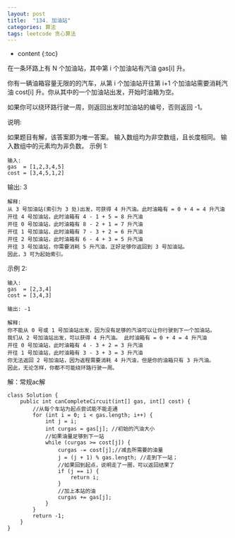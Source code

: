 ```yaml
---
layout: post
title:  "134. 加油站"
categories: 算法
tags: leetcode 贪心算法
---
```


* content
{:toc}

<!--more-->

在一条环路上有 N 个加油站，其中第 i 个加油站有汽油 gas[i] 升。

你有一辆油箱容量无限的的汽车，从第 i 个加油站开往第 i+1 个加油站需要消耗汽油 cost[i] 升。你从其中的一个加油站出发，开始时油箱为空。

如果你可以绕环路行驶一周，则返回出发时加油站的编号，否则返回 -1。

说明: 

如果题目有解，该答案即为唯一答案。
输入数组均为非空数组，且长度相同。
输入数组中的元素均为非负数。
示例 1:

```
输入: 
gas  = [1,2,3,4,5]
cost = [3,4,5,1,2]
```

输出: 3

```
解释:
从 3 号加油站(索引为 3 处)出发，可获得 4 升汽油。此时油箱有 = 0 + 4 = 4 升汽油
开往 4 号加油站，此时油箱有 4 - 1 + 5 = 8 升汽油
开往 0 号加油站，此时油箱有 8 - 2 + 1 = 7 升汽油
开往 1 号加油站，此时油箱有 7 - 3 + 2 = 6 升汽油
开往 2 号加油站，此时油箱有 6 - 4 + 3 = 5 升汽油
开往 3 号加油站，你需要消耗 5 升汽油，正好足够你返回到 3 号加油站。
因此，3 可为起始索引。
```

示例 2:

```
输入: 
gas  = [2,3,4]
cost = [3,4,3]

输出: -1

解释:
你不能从 0 号或 1 号加油站出发，因为没有足够的汽油可以让你行驶到下一个加油站。
我们从 2 号加油站出发，可以获得 4 升汽油。 此时油箱有 = 0 + 4 = 4 升汽油
开往 0 号加油站，此时油箱有 4 - 3 + 2 = 3 升汽油
开往 1 号加油站，此时油箱有 3 - 3 + 3 = 3 升汽油
你无法返回 2 号加油站，因为返程需要消耗 4 升汽油，但是你的油箱只有 3 升汽油。
因此，无论怎样，你都不可能绕环路行驶一周。
```

解：常规ac解

```
class Solution {
    public int canCompleteCircuit(int[] gas, int[] cost) {
        //从每个车站为起点尝试能不能走通
        for (int i = 0; i < gas.length; i++) {
            int j = i;
            int curgas = gas[j]; //初始的汽油大小
            //如果油量足够到下一站
            while (curgas >= cost[j]) {
                curgas -= cost[j];//减去所需要的油量
                j = (j + 1) % gas.length; //走到下一站；
                //如果回到起点，说明走了一圈，可以返回结果了
                if (j == i) {
                    return i;
                }
                //加上本站的油
                curgas += gas[j];
            }
        }
        return -1;
    }
}
```

